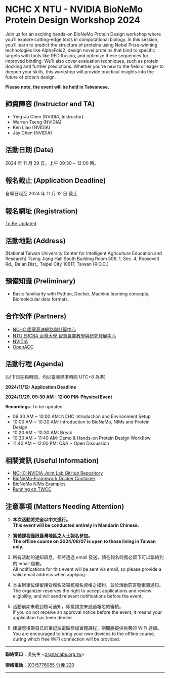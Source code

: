 
# NCHC X NTU - NVIDIA BioNeMo Protein Design Workshop 2024

Join us for an exciting hands-on BioNeMo Protein Design workshop where you’ll explore cutting-edge tools in computational biology. In this session, you’ll learn to predict the structure of proteins using Nobel Prize-winning technologies like AlphaFold2, design novel proteins that bind to specific targets with tools like RFDiffusion, and optimize these sequences for improved binding. We'll also cover evaluation techniques, such as protein docking and further predictions. Whether you're new to the field or eager to deepen your skills, this workshop will provide practical insights into the future of protein design.

**Please note, the event will be held in Taiwanese.**

## 師資陣容 (Instructor and TA)

- Ying-Ja Chen (NVIDIA, Instructor)
- Warren Tseng (NVIDIA)
- Ken Liao (NVIDIA)
- Jay Chen (NVIDIA)

## 活動日期 (Date)

2024 年 11 月 29 日，上午 09:30 ~ 12:00 時。

## 報名截止 (Application Deadline)

自即日起至 2024 年 11 月 12 日 截止

## 報名網址 (Registration)

[To Be Updated]()

## 活動地點 (Address)

[National Taiwan University Center for Intelligent Agriculture Education and Research]
Tseng Jiang Hall South Building Room 506. 1, Sec. 4, Roosevelt Rd., Da'an Dist., Taipei City 10617, Taiwan (R.O.C.)

## 預備知識 (Preliminary)

 -  Basic familiarity with Python, Docker, Machine learning concepts, Biomolecular data formats.

## 合作伙伴 (Partners)

 -  [NCHC 國家高速網路與計算中心](https://www.nchc.org.tw/)
 -  [NTU ERCBA 台灣大學 智慧農業教學與研究發展中心](https://www.ercba.ntu.edu.tw/Default.html)
 -  [NVIDIA](https://www.nvidia.com/)
 -  [OpenACC](https://www.openacc.org/)
 
## 活動行程 (Agenda)

(以下日期與時間，均以臺灣標準時間 UTC+8 為準)

**2024/11/12: Application Deadline**

**2024/11/29, 09:30 AM - 12:00 PM: Physical Event**

**Recordings**: To be updated

 - 09:30 AM ~ 10:00 AM: NCHC Introduction and Environment Setup
 - 10:00 AM ~ 10:20 AM: Introduction to BioNeMo, NIMs and Protein Design
 - 10:20 AM ~ 10:30 AM: Break
 - 10:30 AM ~ 11:40 AM: Demo & Hands-on Protein Design Workflow
 - 11:40 AM ~ 12:00 PM: Q&A + Open Discussion


## 相關資訊 (Useful Information)

 -  [NCHC-NVIDIA Joint Lab GitHub Repository](https://github.com/nqobu/nvidia)
 -  [BioNeMo-Framework Docker Container](https://catalog.ngc.nvidia.com/orgs/nvidia/teams/clara/containers/bionemo-framework)
 -  [BioNeMo NIMs Examples](https://github.com/NVIDIA/bionemo-examples)
 -  [Running on TWCC](https://github.com/j3soon/nways_accelerated_programming/blob/main/README_TWCC.md)

## 注意事項 (Matters Needing Attention) 

 1. **本次活動將完全以中文進行。**\
    **This event will be conducted entirely in Mandarin Chinese.**

 2. **實體課程僅限臺灣地區之人士報名參加。**\
    **The offline course on 2024/08/07 is open to those living in Taiwan only.**

 3. 所有活動的通知訊息，都將透過 email 發送，請在報名時務必留下可以聯絡到的 email 信箱。\
    All notifications for this event will be sent via email, so please provide a valid email address when applying.

 4. 本主辦單位保留接受報名及審核報名資格之權利，並於活動前寄發相關通知。\
    The organizer reserves the right to accept applications and review eligibility, and will send relevant notifications before the event.

 5. 活動前如未收到核可通知，即意謂您未通過報名的審核。\
    If you do not receive an approval notice before the event, it means your application has been denied.

 6. 建議您攜帶自已的筆記型電腦參加實體課程，期間將提供免費的 WiFi 連線。\
    You are encouraged to bring your own devices to the offline course, during which free WiFi connection will be provided.

---

**聯絡窗口**：吳先生 &lt;[z@narlabs.org.tw](mailto:z@narlabs.org.tw)&gt;

**聯絡電話**：[(03)5776085 分機 220](tel:+886-3-5776085,220)

---